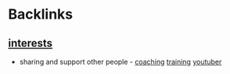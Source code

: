 
# Backlinks
## [interests](<interests.md>)
- sharing and support other people - [coaching](<coaching.md>) [training](<training.md>) [youtuber](<youtuber.md>)

